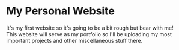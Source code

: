 # My Personal Website  
It's my first website so it's going to be a bit rough but bear with me!  
This website will serve as my portfolio so I'll be uploading my most important projects and other miscellaneous stuff there.  

